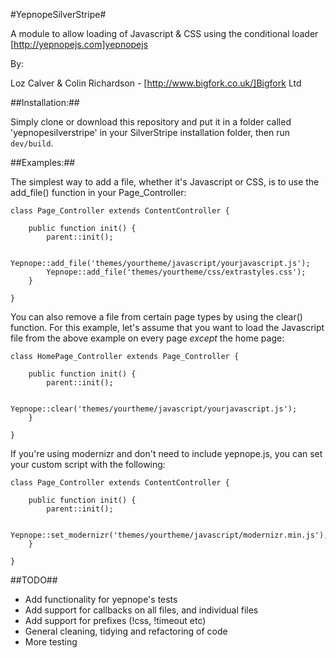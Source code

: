#YepnopeSilverStripe#

A module to allow loading of Javascript & CSS using the conditional loader [http://yepnopejs.com]yepnopejs

By:

Loz Calver & Colin Richardson - [http://www.bigfork.co.uk/]Bigfork Ltd


##Installation:##

Simply clone or download this repository and put it in a folder called 'yepnopesilverstripe' in your SilverStripe installation folder, then run `dev/build`.

##Examples:##

The simplest way to add a file, whether it's Javascript or CSS, is to use the add_file() function in your Page_Controller:

	class Page_Controller extends ContentController {
	
		public function init() {
			parent::init();
			
			Yepnope::add_file('themes/yourtheme/javascript/yourjavascript.js');
			Yepnope::add_file('themes/yourtheme/css/extrastyles.css');
		}
	
	}
	
You can also remove a file from certain page types by using the clear() function. For this example, let's assume that you want to load the Javascript file from the above example on every page _except_ the home page:

	class HomePage_Controller extends Page_Controller {
	
		public function init() {
			parent::init();
		
			Yepnope::clear('themes/yourtheme/javascript/yourjavascript.js');
		}
	
	}

If you're using modernizr and don't need to include yepnope.js, you can set your custom script with the following:

	class Page_Controller extends ContentController {
	
		public function init() {
			parent::init();
			
			Yepnope::set_modernizr('themes/yourtheme/javascript/modernizr.min.js');
		}
	
	}


##TODO##

* Add functionality for yepnope's tests
* Add support for callbacks on all files, and individual files
* Add support for prefixes (!css, !timeout etc)
* General cleaning, tidying and refactoring of code
* More testing